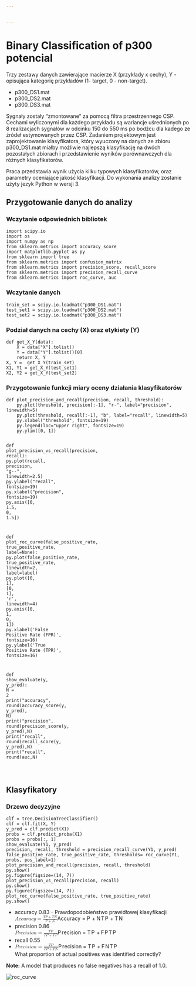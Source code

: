 ```yaml
---


---
```


<h1 id="binary-classification-of-p300-potencial">Binary Classification of p300 potencial</h1>
<p>Trzy zestawy danych zawierające macierze X (przykłady x cechy), Y - opisująca kategorię przykładów (1- target, 0 - non-target).</p>
<ul>
<li>p300_DS1.mat</li>
<li>p300_DS2.mat</li>
<li>p300_DS3.mat</li>
</ul>
<p>Sygnały zostały “zmontowane” za pomocą filtra przestrzennego CSP. Cechami wyliczonymi dla każdego przykładu są wariancje uśrednionych po 8 realizacjach sygnałów w odcinku 150 do 550 ms po bodźcu dla kadego ze źródeł estymowanych przez CSP. Zadaniem projektowym jest zaprojektowanie klasyfikatora, który wyuczony na danych ze zbioru p300_DS1.mat miałby możliwie najlepszą klasyfikację na dwóch pozostałych zbiorach i przedstawienie wyników porównawczych dla różnych klasyfikatorów.</p>
<p>Praca przedstawia wynik użycia kilku typowych klasyfikatorów, oraz parametry oceniające jakość klasyfikacji. Do wykonania analizy zostanie użyty jezyk Python w wersji 3.</p>
<h2 id="przygotowanie-danych-do-analizy">Przygotowanie danych do analizy</h2>
<h3 id="wczytanie-odpowiednich-bibliotek">Wczytanie odpowiednich bibliotek</h3>
<pre class=" language-python"><code class="prism  language-python"><span class="token keyword">import</span> scipy<span class="token punctuation">.</span>io
<span class="token keyword">import</span> os
<span class="token keyword">import</span> numpy <span class="token keyword">as</span> np
<span class="token keyword">from</span> sklearn<span class="token punctuation">.</span>metrics <span class="token keyword">import</span> accuracy_score
<span class="token keyword">import</span> matplotlib<span class="token punctuation">.</span>pyplot <span class="token keyword">as</span> py
<span class="token keyword">from</span> sklearn <span class="token keyword">import</span> tree
<span class="token keyword">from</span> sklearn<span class="token punctuation">.</span>metrics <span class="token keyword">import</span> confusion_matrix
<span class="token keyword">from</span> sklearn<span class="token punctuation">.</span>metrics <span class="token keyword">import</span> precision_score<span class="token punctuation">,</span> recall_score
<span class="token keyword">from</span> sklearn<span class="token punctuation">.</span>metrics <span class="token keyword">import</span> precision_recall_curve
<span class="token keyword">from</span> sklearn<span class="token punctuation">.</span>metrics <span class="token keyword">import</span> roc_curve<span class="token punctuation">,</span> auc
</code></pre>
<h3 id="wczytanie-danych">Wczytanie danych</h3>
<pre class=" language-python"><code class="prism  language-python">train_set <span class="token operator">=</span> scipy<span class="token punctuation">.</span>io<span class="token punctuation">.</span>loadmat<span class="token punctuation">(</span><span class="token string">"p300_DS1.mat"</span><span class="token punctuation">)</span>
test_set1 <span class="token operator">=</span> scipy<span class="token punctuation">.</span>io<span class="token punctuation">.</span>loadmat<span class="token punctuation">(</span><span class="token string">"p300_DS2.mat"</span><span class="token punctuation">)</span>
test_set2 <span class="token operator">=</span> scipy<span class="token punctuation">.</span>io<span class="token punctuation">.</span>loadmat<span class="token punctuation">(</span><span class="token string">"p300_DS3.mat"</span><span class="token punctuation">)</span> 
</code></pre>
<h3 id="podział-danych-na-cechy-x-oraz-etykiety-y">Podział danych na cechy (X) oraz etykiety (Y)</h3>
<pre class=" language-python"><code class="prism  language-python"><span class="token keyword">def</span> <span class="token function">get_X_Y</span><span class="token punctuation">(</span>data<span class="token punctuation">)</span><span class="token punctuation">:</span>
    X <span class="token operator">=</span> data<span class="token punctuation">[</span><span class="token string">"X"</span><span class="token punctuation">]</span><span class="token punctuation">.</span>tolist<span class="token punctuation">(</span><span class="token punctuation">)</span>
    Y <span class="token operator">=</span> data<span class="token punctuation">[</span><span class="token string">"Y"</span><span class="token punctuation">]</span><span class="token punctuation">.</span>tolist<span class="token punctuation">(</span><span class="token punctuation">)</span><span class="token punctuation">[</span><span class="token number">0</span><span class="token punctuation">]</span>
    <span class="token keyword">return</span> X<span class="token punctuation">,</span> Y
X<span class="token punctuation">,</span> Y <span class="token operator">=</span>  get_X_Y<span class="token punctuation">(</span>train_set<span class="token punctuation">)</span>
X1<span class="token punctuation">,</span> Y1 <span class="token operator">=</span> get_X_Y<span class="token punctuation">(</span>test_set1<span class="token punctuation">)</span>
X2<span class="token punctuation">,</span> Y2 <span class="token operator">=</span> get_X_Y<span class="token punctuation">(</span>test_set2<span class="token punctuation">)</span> 
</code></pre>
<h3 id="przygotowanie-funkcji-miary-oceny-działania-klasyfikatorów">Przygotowanie funkcji miary oceny działania klasyfikatorów</h3>
<pre class=" language-python"><code class="prism  language-python"><span class="token keyword">def</span> <span class="token function">plot_precision_and_recall</span><span class="token punctuation">(</span>precision<span class="token punctuation">,</span> recall<span class="token punctuation">,</span> threshold<span class="token punctuation">)</span><span class="token punctuation">:</span>
    py<span class="token punctuation">.</span>plot<span class="token punctuation">(</span>threshold<span class="token punctuation">,</span> precision<span class="token punctuation">[</span><span class="token punctuation">:</span><span class="token operator">-</span><span class="token number">1</span><span class="token punctuation">]</span><span class="token punctuation">,</span> <span class="token string">"r-"</span><span class="token punctuation">,</span> label<span class="token operator">=</span><span class="token string">"precision"</span><span class="token punctuation">,</span> linewidth<span class="token operator">=</span><span class="token number">5</span><span class="token punctuation">)</span>
    py<span class="token punctuation">.</span>plot<span class="token punctuation">(</span>threshold<span class="token punctuation">,</span> recall<span class="token punctuation">[</span><span class="token punctuation">:</span><span class="token operator">-</span><span class="token number">1</span><span class="token punctuation">]</span><span class="token punctuation">,</span> <span class="token string">"b"</span><span class="token punctuation">,</span> label<span class="token operator">=</span><span class="token string">"recall"</span><span class="token punctuation">,</span> linewidth<span class="token operator">=</span><span class="token number">5</span><span class="token punctuation">)</span>
    py<span class="token punctuation">.</span>xlabel<span class="token punctuation">(</span><span class="token string">"threshold"</span><span class="token punctuation">,</span> fontsize<span class="token operator">=</span><span class="token number">19</span><span class="token punctuation">)</span>
    py<span class="token punctuation">.</span>legend<span class="token punctuation">(</span>loc<span class="token operator">=</span><span class="token string">"upper right"</span><span class="token punctuation">,</span> fontsize<span class="token operator">=</span><span class="token number">19</span><span class="token punctuation">)</span>
    py<span class="token punctuation">.</span>ylim<span class="token punctuation">(</span><span class="token punctuation">[</span><span class="token number">0</span><span class="token punctuation">,</span> <span class="token number">1</span><span class="token punctuation">]</span><span class="token punctuation">)</span>
    
<span class="token keyword">def</span> <span class="token function">plot_precision_vs_recall</span><span class="token punctuation">(</span>precision<span class="token punctuation">,</span> recall<span class="token punctuation">)</span><span class="token punctuation">:</span>
    py<span class="token punctuation">.</span>plot<span class="token punctuation">(</span>recall<span class="token punctuation">,</span> precision<span class="token punctuation">,</span> <span class="token string">"g--"</span><span class="token punctuation">,</span> linewidth<span class="token operator">=</span><span class="token number">2.5</span><span class="token punctuation">)</span>
    py<span class="token punctuation">.</span>ylabel<span class="token punctuation">(</span><span class="token string">"recall"</span><span class="token punctuation">,</span> fontsize<span class="token operator">=</span><span class="token number">19</span><span class="token punctuation">)</span>
    py<span class="token punctuation">.</span>xlabel<span class="token punctuation">(</span><span class="token string">"precision"</span><span class="token punctuation">,</span> fontsize<span class="token operator">=</span><span class="token number">19</span><span class="token punctuation">)</span>
    py<span class="token punctuation">.</span>axis<span class="token punctuation">(</span><span class="token punctuation">[</span><span class="token number">0</span><span class="token punctuation">,</span> <span class="token number">1.5</span><span class="token punctuation">,</span> <span class="token number">0</span><span class="token punctuation">,</span> <span class="token number">1.5</span><span class="token punctuation">]</span><span class="token punctuation">)</span>
    
<span class="token keyword">def</span> <span class="token function">plot_roc_curve</span><span class="token punctuation">(</span>false_positive_rate<span class="token punctuation">,</span> true_positive_rate<span class="token punctuation">,</span> label<span class="token operator">=</span><span class="token boolean">None</span><span class="token punctuation">)</span><span class="token punctuation">:</span>
    py<span class="token punctuation">.</span>plot<span class="token punctuation">(</span>false_positive_rate<span class="token punctuation">,</span> true_positive_rate<span class="token punctuation">,</span> linewidth<span class="token operator">=</span><span class="token number">2</span><span class="token punctuation">,</span> label<span class="token operator">=</span>label<span class="token punctuation">)</span>
    py<span class="token punctuation">.</span>plot<span class="token punctuation">(</span><span class="token punctuation">[</span><span class="token number">0</span><span class="token punctuation">,</span> <span class="token number">1</span><span class="token punctuation">]</span><span class="token punctuation">,</span> <span class="token punctuation">[</span><span class="token number">0</span><span class="token punctuation">,</span> <span class="token number">1</span><span class="token punctuation">]</span><span class="token punctuation">,</span> <span class="token string">'r'</span><span class="token punctuation">,</span> linewidth<span class="token operator">=</span><span class="token number">4</span><span class="token punctuation">)</span>
    py<span class="token punctuation">.</span>axis<span class="token punctuation">(</span><span class="token punctuation">[</span><span class="token number">0</span><span class="token punctuation">,</span> <span class="token number">1</span><span class="token punctuation">,</span> <span class="token number">0</span><span class="token punctuation">,</span> <span class="token number">1</span><span class="token punctuation">]</span><span class="token punctuation">)</span>
    py<span class="token punctuation">.</span>xlabel<span class="token punctuation">(</span><span class="token string">'False Positive Rate (FPR)'</span><span class="token punctuation">,</span> fontsize<span class="token operator">=</span><span class="token number">16</span><span class="token punctuation">)</span>
    py<span class="token punctuation">.</span>ylabel<span class="token punctuation">(</span><span class="token string">'True Positive Rate (TPR)'</span><span class="token punctuation">,</span> fontsize<span class="token operator">=</span><span class="token number">16</span><span class="token punctuation">)</span>

<span class="token keyword">def</span> <span class="token function">show_evaluate</span><span class="token punctuation">(</span>y<span class="token punctuation">,</span> y_pred<span class="token punctuation">)</span><span class="token punctuation">:</span>
	N <span class="token operator">=</span> <span class="token number">2</span>
    <span class="token keyword">print</span><span class="token punctuation">(</span><span class="token string">"accuracy"</span><span class="token punctuation">,</span> <span class="token builtin">round</span><span class="token punctuation">(</span>accuracy_score<span class="token punctuation">(</span>y<span class="token punctuation">,</span> y_pred<span class="token punctuation">)</span><span class="token punctuation">,</span> N<span class="token punctuation">)</span>
    <span class="token keyword">print</span><span class="token punctuation">(</span><span class="token string">"precision"</span><span class="token punctuation">,</span> <span class="token builtin">round</span><span class="token punctuation">(</span>precision_score<span class="token punctuation">(</span>y<span class="token punctuation">,</span> y_pred<span class="token punctuation">)</span><span class="token punctuation">,</span>N<span class="token punctuation">)</span>
    <span class="token keyword">print</span><span class="token punctuation">(</span><span class="token string">"recall"</span><span class="token punctuation">,</span> <span class="token builtin">round</span><span class="token punctuation">(</span>recall_score<span class="token punctuation">(</span>y<span class="token punctuation">,</span> y_pred<span class="token punctuation">)</span><span class="token punctuation">,</span>N<span class="token punctuation">)</span>
    <span class="token keyword">print</span><span class="token punctuation">(</span><span class="token string">"recall"</span><span class="token punctuation">,</span> <span class="token builtin">round</span><span class="token punctuation">(</span>auc<span class="token punctuation">,</span>N<span class="token punctuation">)</span>
    
</code></pre>
<h2 id="klasyfikatory">Klasyfikatory</h2>
<h3 id="drzewo-decyzyjne">Drzewo decyzyjne</h3>
<pre class=" language-python"><code class="prism  language-python">clf <span class="token operator">=</span> tree<span class="token punctuation">.</span>DecisionTreeClassifier<span class="token punctuation">(</span><span class="token punctuation">)</span>
clf <span class="token operator">=</span> clf<span class="token punctuation">.</span>fit<span class="token punctuation">(</span>X<span class="token punctuation">,</span> Y<span class="token punctuation">)</span>
y_pred <span class="token operator">=</span> clf<span class="token punctuation">.</span>predict<span class="token punctuation">(</span>X1<span class="token punctuation">)</span>
probs <span class="token operator">=</span> clf<span class="token punctuation">.</span>predict_proba<span class="token punctuation">(</span>X1<span class="token punctuation">)</span>
probs <span class="token operator">=</span> probs<span class="token punctuation">[</span><span class="token punctuation">:</span><span class="token punctuation">,</span> <span class="token number">1</span><span class="token punctuation">]</span>
show_evaluate<span class="token punctuation">(</span>Y1<span class="token punctuation">,</span> y_pred<span class="token punctuation">)</span>
precision<span class="token punctuation">,</span> recall<span class="token punctuation">,</span> threshold <span class="token operator">=</span> precision_recall_curve<span class="token punctuation">(</span>Y1<span class="token punctuation">,</span> y_pred<span class="token punctuation">)</span>
false_positive_rate<span class="token punctuation">,</span> true_positive_rate<span class="token punctuation">,</span> thresholds<span class="token operator">=</span> roc_curve<span class="token punctuation">(</span>Y1<span class="token punctuation">,</span> probs<span class="token punctuation">,</span> pos_label<span class="token operator">=</span><span class="token number">1</span><span class="token punctuation">)</span>
plot_precision_and_recall<span class="token punctuation">(</span>precision<span class="token punctuation">,</span> recall<span class="token punctuation">,</span> threshold<span class="token punctuation">)</span>
py<span class="token punctuation">.</span>show<span class="token punctuation">(</span><span class="token punctuation">)</span>
py<span class="token punctuation">.</span>figure<span class="token punctuation">(</span>figsize<span class="token operator">=</span><span class="token punctuation">(</span><span class="token number">14</span><span class="token punctuation">,</span> <span class="token number">7</span><span class="token punctuation">)</span><span class="token punctuation">)</span>
plot_precision_vs_recall<span class="token punctuation">(</span>precision<span class="token punctuation">,</span> recall<span class="token punctuation">)</span>
py<span class="token punctuation">.</span>show<span class="token punctuation">(</span><span class="token punctuation">)</span>
py<span class="token punctuation">.</span>figure<span class="token punctuation">(</span>figsize<span class="token operator">=</span><span class="token punctuation">(</span><span class="token number">14</span><span class="token punctuation">,</span> <span class="token number">7</span><span class="token punctuation">)</span><span class="token punctuation">)</span>
plot_roc_curve<span class="token punctuation">(</span>false_positive_rate<span class="token punctuation">,</span> true_positive_rate<span class="token punctuation">)</span>
py<span class="token punctuation">.</span>show<span class="token punctuation">(</span><span class="token punctuation">)</span>
</code></pre>
<ul>
<li>accuracy 0.83 - Prawdopodobieństwo prawidłowej klasyfikacji<br>
<span class="katex--display"><span class="katex-display"><span class="katex"><span class="katex-mathml"><math><semantics><mrow><mi>A</mi><mi>c</mi><mi>c</mi><mi>u</mi><mi>r</mi><mi>a</mi><mi>c</mi><mi>y</mi><mo>=</mo><mfrac><mrow><mi>T</mi><mi>P</mi><mo>+</mo><mi>T</mi><mi>N</mi></mrow><mrow><mi>P</mi><mo>+</mo><mi>N</mi></mrow></mfrac></mrow><annotation encoding="application/x-tex">Accuracy = \frac{TP+TN}{P+N}</annotation></semantics></math></span><span class="katex-html" aria-hidden="true"><span class="base"><span class="strut" style="height: 0.87777em; vertical-align: -0.19444em;"></span><span class="mord mathit">A</span><span class="mord mathit">c</span><span class="mord mathit">c</span><span class="mord mathit">u</span><span class="mord mathit" style="margin-right: 0.02778em;">r</span><span class="mord mathit">a</span><span class="mord mathit">c</span><span class="mord mathit" style="margin-right: 0.03588em;">y</span><span class="mspace" style="margin-right: 0.277778em;"></span><span class="mrel">=</span><span class="mspace" style="margin-right: 0.277778em;"></span></span><span class="base"><span class="strut" style="height: 2.12966em; vertical-align: -0.76933em;"></span><span class="mord"><span class="mopen nulldelimiter"></span><span class="mfrac"><span class="vlist-t vlist-t2"><span class="vlist-r"><span class="vlist" style="height: 1.36033em;"><span class="" style="top: -2.314em;"><span class="pstrut" style="height: 3em;"></span><span class="mord"><span class="mord mathit" style="margin-right: 0.13889em;">P</span><span class="mspace" style="margin-right: 0.222222em;"></span><span class="mbin">+</span><span class="mspace" style="margin-right: 0.222222em;"></span><span class="mord mathit" style="margin-right: 0.10903em;">N</span></span></span><span class="" style="top: -3.23em;"><span class="pstrut" style="height: 3em;"></span><span class="frac-line" style="border-bottom-width: 0.04em;"></span></span><span class="" style="top: -3.677em;"><span class="pstrut" style="height: 3em;"></span><span class="mord"><span class="mord mathit" style="margin-right: 0.13889em;">T</span><span class="mord mathit" style="margin-right: 0.13889em;">P</span><span class="mspace" style="margin-right: 0.222222em;"></span><span class="mbin">+</span><span class="mspace" style="margin-right: 0.222222em;"></span><span class="mord mathit" style="margin-right: 0.13889em;">T</span><span class="mord mathit" style="margin-right: 0.10903em;">N</span></span></span></span><span class="vlist-s">​</span></span><span class="vlist-r"><span class="vlist" style="height: 0.76933em;"><span class=""></span></span></span></span></span><span class="mclose nulldelimiter"></span></span></span></span></span></span></span></li>
<li>precision 0.86<br>
<span class="katex--display"><span class="katex-display"><span class="katex"><span class="katex-mathml"><math><semantics><mrow><mi>P</mi><mi>r</mi><mi>e</mi><mi>c</mi><mi>i</mi><mi>s</mi><mi>i</mi><mi>o</mi><mi>n</mi><mo>=</mo><mfrac><mrow><mi>T</mi><mi>P</mi></mrow><mrow><mi>T</mi><mi>P</mi><mo>+</mo><mi>F</mi><mi>P</mi></mrow></mfrac></mrow><annotation encoding="application/x-tex">Precision =\frac{TP}{TP+FP} </annotation></semantics></math></span><span class="katex-html" aria-hidden="true"><span class="base"><span class="strut" style="height: 0.68333em; vertical-align: 0em;"></span><span class="mord mathit" style="margin-right: 0.13889em;">P</span><span class="mord mathit" style="margin-right: 0.02778em;">r</span><span class="mord mathit">e</span><span class="mord mathit">c</span><span class="mord mathit">i</span><span class="mord mathit">s</span><span class="mord mathit">i</span><span class="mord mathit">o</span><span class="mord mathit">n</span><span class="mspace" style="margin-right: 0.277778em;"></span><span class="mrel">=</span><span class="mspace" style="margin-right: 0.277778em;"></span></span><span class="base"><span class="strut" style="height: 2.12966em; vertical-align: -0.76933em;"></span><span class="mord"><span class="mopen nulldelimiter"></span><span class="mfrac"><span class="vlist-t vlist-t2"><span class="vlist-r"><span class="vlist" style="height: 1.36033em;"><span class="" style="top: -2.314em;"><span class="pstrut" style="height: 3em;"></span><span class="mord"><span class="mord mathit" style="margin-right: 0.13889em;">T</span><span class="mord mathit" style="margin-right: 0.13889em;">P</span><span class="mspace" style="margin-right: 0.222222em;"></span><span class="mbin">+</span><span class="mspace" style="margin-right: 0.222222em;"></span><span class="mord mathit" style="margin-right: 0.13889em;">F</span><span class="mord mathit" style="margin-right: 0.13889em;">P</span></span></span><span class="" style="top: -3.23em;"><span class="pstrut" style="height: 3em;"></span><span class="frac-line" style="border-bottom-width: 0.04em;"></span></span><span class="" style="top: -3.677em;"><span class="pstrut" style="height: 3em;"></span><span class="mord"><span class="mord mathit" style="margin-right: 0.13889em;">T</span><span class="mord mathit" style="margin-right: 0.13889em;">P</span></span></span></span><span class="vlist-s">​</span></span><span class="vlist-r"><span class="vlist" style="height: 0.76933em;"><span class=""></span></span></span></span></span><span class="mclose nulldelimiter"></span></span></span></span></span></span></span></li>
<li>recall 0.55</li>
<li><span class="katex--display"><span class="katex-display"><span class="katex"><span class="katex-mathml"><math><semantics><mrow><mi>P</mi><mi>r</mi><mi>e</mi><mi>c</mi><mi>i</mi><mi>s</mi><mi>i</mi><mi>o</mi><mi>n</mi><mo>=</mo><mfrac><mrow><mi>T</mi><mi>P</mi></mrow><mrow><mi>T</mi><mi>P</mi><mo>+</mo><mi>F</mi><mi>N</mi></mrow></mfrac></mrow><annotation encoding="application/x-tex">Precision =\frac{TP}{TP+FN} </annotation></semantics></math></span><span class="katex-html" aria-hidden="true"><span class="base"><span class="strut" style="height: 0.68333em; vertical-align: 0em;"></span><span class="mord mathit" style="margin-right: 0.13889em;">P</span><span class="mord mathit" style="margin-right: 0.02778em;">r</span><span class="mord mathit">e</span><span class="mord mathit">c</span><span class="mord mathit">i</span><span class="mord mathit">s</span><span class="mord mathit">i</span><span class="mord mathit">o</span><span class="mord mathit">n</span><span class="mspace" style="margin-right: 0.277778em;"></span><span class="mrel">=</span><span class="mspace" style="margin-right: 0.277778em;"></span></span><span class="base"><span class="strut" style="height: 2.12966em; vertical-align: -0.76933em;"></span><span class="mord"><span class="mopen nulldelimiter"></span><span class="mfrac"><span class="vlist-t vlist-t2"><span class="vlist-r"><span class="vlist" style="height: 1.36033em;"><span class="" style="top: -2.314em;"><span class="pstrut" style="height: 3em;"></span><span class="mord"><span class="mord mathit" style="margin-right: 0.13889em;">T</span><span class="mord mathit" style="margin-right: 0.13889em;">P</span><span class="mspace" style="margin-right: 0.222222em;"></span><span class="mbin">+</span><span class="mspace" style="margin-right: 0.222222em;"></span><span class="mord mathit" style="margin-right: 0.13889em;">F</span><span class="mord mathit" style="margin-right: 0.10903em;">N</span></span></span><span class="" style="top: -3.23em;"><span class="pstrut" style="height: 3em;"></span><span class="frac-line" style="border-bottom-width: 0.04em;"></span></span><span class="" style="top: -3.677em;"><span class="pstrut" style="height: 3em;"></span><span class="mord"><span class="mord mathit" style="margin-right: 0.13889em;">T</span><span class="mord mathit" style="margin-right: 0.13889em;">P</span></span></span></span><span class="vlist-s">​</span></span><span class="vlist-r"><span class="vlist" style="height: 0.76933em;"><span class=""></span></span></span></span></span><span class="mclose nulldelimiter"></span></span></span></span></span></span></span><br>
What proportion of actual positives was identified correctly?</li>
</ul>
<p><strong>Note:</strong> A model that produces no false negatives has a recall of 1.0.</p>
<p><img src="https://github.com/fuwiak/Data_Science_Machine_Learning_Signal_Processing/blob/master/p300potencial/roc%20curve.png" alt="roc_curve"></p>

